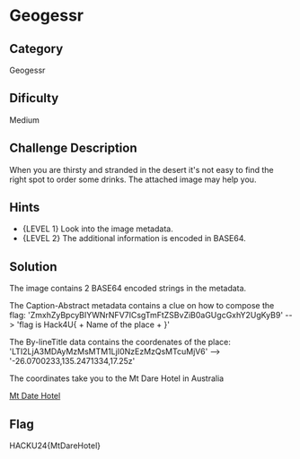 # Geogessr

## Category

Geogessr

## Dificulty

Medium

## Challenge Description

When you are thirsty and stranded in the desert it's not easy to find the right spot to order some drinks. The attached image may help you.

## Hints

- {LEVEL 1} Look into the image metadata.
- {LEVEL 2} The additional information is encoded in BASE64.

## Solution

The image contains 2 BASE64 encoded strings in the metadata.

The Caption-Abstract metadata contains a clue on how to compose the flag:
'ZmxhZyBpcyBIYWNrNFV7ICsgTmFtZSBvZiB0aGUgcGxhY2UgKyB9' --> 'flag is Hack4U{ + Name of the place + }'

The By-lineTitle data contains the coordenates of the place:
'LTI2LjA3MDAyMzMsMTM1LjI0NzEzMzQsMTcuMjV6' --> '-26.0700233,135.2471334,17.25z'

The coordinates take you to the Mt Dare Hotel in Australia

[Mt Date Hotel](https://www.google.com/maps/@-26.0700329,135.2471441,17z)

## Flag

HACKU24{MtDareHotel}